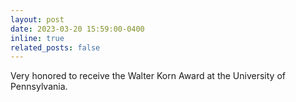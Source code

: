 ```yaml
---
layout: post
date: 2023-03-20 15:59:00-0400
inline: true
related_posts: false
---
```


Very honored to receive the Walter Korn Award at the University of Pennsylvania.
